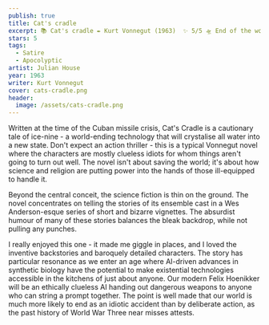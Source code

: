 ```yaml
---
publish: true
title: Cat's cradle
excerpt: 📚 Cat's cradle ✒️ Kurt Vonnegut (1963)  ✨ 5/5 🛸 End of the world satire  🖌️ Julian House
stars: 5
tags:
  - Satire
  - Apocolyptic
artist: Julian House
year: 1963
writer: Kurt Vonnegut
cover: cats-cradle.png
header:
  image: /assets/cats-cradle.png
---
```

Written at the time of the Cuban missile crisis, Cat's Cradle is a cautionary tale of ice-nine - a world-ending technology that will crystalise all water into a new state. Don't expect an action thriller - this is a typical Vonnegut novel where the characters are mostly clueless idiots for whom things aren't going to turn out well. The novel isn't about saving the world; it's about how science and religion are putting power into the hands of those ill-equipped to handle it.  
  
Beyond the central conceit, the science fiction is thin on the ground. The novel concentrates on telling the stories of its ensemble cast in a Wes Anderson-esque series of short and bizarre vignettes. The absurdist humour of many of these stories balances the bleak backdrop, while not pulling any punches.  
  
I really enjoyed this one - it made me giggle in places, and I loved the inventive backstories and baroquely detailed characters. The story has particular resonance as we enter an age where AI-driven advances in synthetic biology have the potential to make existential technologies accessible in the kitchens of just about anyone. Our modern Felix Hoenikker will be an ethically clueless AI handing out dangerous weapons to anyone who can string a prompt together. The point is well made that our world is much more likely to end as an idiotic accident than by deliberate action, as the past history of World War Three near misses attests.